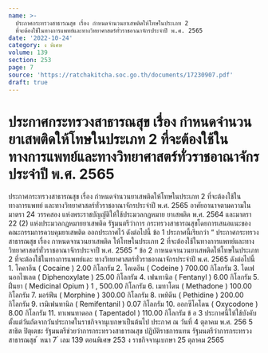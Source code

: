 ```yaml
---
name: >-
  ประกาศกระทรวงสาธารณสุข เรื่อง กำหนดจำนวนยาเสพติดให้โทษในประเภท 2
  ที่จะต้องใช้ในทางการแพทย์และทางวิทยาศาสตร์ทั่วราชอาณาจักรประจำปี พ.ศ. 2565
date: '2022-10-24'
category: ง พิเศษ
volume: 139
section: 253
page: 7
source: 'https://ratchakitcha.soc.go.th/documents/17230907.pdf'
draft: true
---
```


# ประกาศกระทรวงสาธารณสุข เรื่อง กำหนดจำนวนยาเสพติดให้โทษในประเภท 2 ที่จะต้องใช้ในทางการแพทย์และทางวิทยาศาสตร์ทั่วราชอาณาจักรประจำปี พ.ศ. 2565

ประกาศกระทรวงสาธารณสุข เรื่อง กำหนดจำนวนยาเสพติดให้โทษในประเภท 2 ที่จะต้องใช้ในทางการแพทย์ และทางวิทยาศาสตร์ทั่วราชอาณาจักรประจำปี พ.ศ. 2565 อาศัยอานาจตามความในมาตรา 24 วรรคสอง แห่งพระราชบัญญัติให้ใช้ประมวลกฎหมาย ยาเสพติด พ.ศ. 2564 และมาตรา 22 (2) แห่งประมวลกฎหมายยาเสพติด รัฐมนตรีว่าการ กระทรวงสาธารณสุขโดยการเสนอแนะของคณะกรรมการควบคุมยาเสพติด ออกประกาศไว้ ดังต่อไปนี้ ข้อ 1 ประกาศนี้เรียกว่า “ ประกาศกระทรวงสาธารณสุข เรื่อง กาหนดจานวนยาเสพติด ให้โทษในประเภท 2 ที่จะต้องใช้ในทางการแพทย์และทางวิทยาศาสตร์ทั่วราชอาณาจักรประจาปี พ.ศ. 2565 ” ข้อ 2 กาหนดจานวนยาเสพติดให้โทษในประเภท 2 ที่จะต้องใช้ในทางการแพทย์และ ทางวิทยาศาสตร์ทั่วราชอาณาจักรประจำปี พ.ศ. 2565 ดังต่อไปนี้ 1. โคคาอีน ( Cocaine ) 2.00 กิโลกรัม 2. โคเดอีน ( Codeine ) 700.00 กิโลกรัม 3. ไดเฟนอกไซเลต ( Diphenoxylate ) 25.00 กิโลกรัม 4. เฟนทานิล ( Fentanyl ) 6.00 กิโลกรัม 5. ฝิ่นยา ( Medicinal Opium ) 1 , 500.00 กิโลกรัม 6. เมทาโดน ( Methadone ) 100.00 กิโลกรัม 7. มอร์ฟีน ( Morphine ) 300.00 กิโลกรัม 8. เพทิดีน ( Pethidine ) 200.00 กิโลกรัม 9. เรมิเฟนทานิล ( Remifentanil ) 0.07 กิโลกรัม 10. ออกซีโคโดน ( Oxycodone ) 8.00 กิโลกรัม 11. ทาเพนทาดอล ( Tapentadol ) 110.00 กิโลกรัม ข้ อ 3 ประกาศนี้ให้ใช้บังคับตั้งแต่วันถัดจากวันประกาศในราชกิจจานุเบกษาเป็นต้นไป ประกาศ ณ วันที่ 4 ตุลาคม พ.ศ. 256 5 สาธิต ปิตุเตชะ รัฐมนตรีช่วยว่าการกระทรวงสาธารณสุข ปฏิบัติราชการแทน รัฐมนตรีว่าการกระทรวงสาธารณสุข ้ หนา 7 ่ เลม 139 ตอนพิเศษ 253 ง ราชกิจจานุเบกษา 25 ตุลาคม 2565
